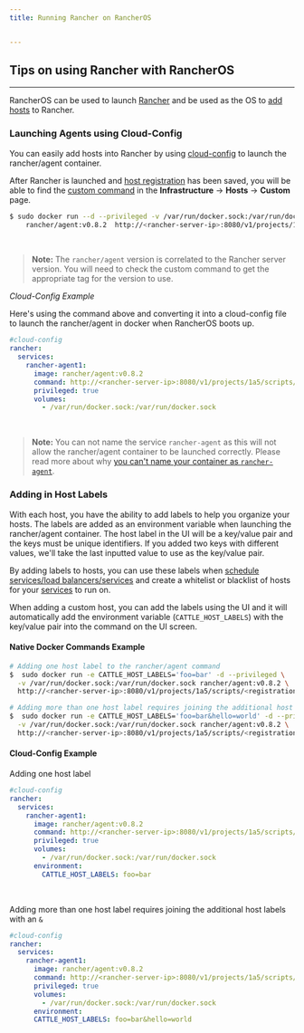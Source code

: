 ```yaml
---
title: Running Rancher on RancherOS


---
```


## Tips on using Rancher with RancherOS
---

RancherOS can be used to launch [Rancher]({{site.baseurl}}/rancher/) and be used as the OS to [add hosts]({{site.baseurl}}/rancher/rancher-ui/infrastructure/hosts/custom) to Rancher.

### Launching Agents using Cloud-Config

You can easily add hosts into Rancher by using [cloud-config]({{page.osbaseurl}}/configuration/#cloud-config) to launch the rancher/agent container.

After Rancher is launched and [host registration]({{site.baseurl}}/rancher/configuration/settings/#host-registration) has been saved, you will be able to find the [custom command]({{site.baseurl}}/rancher/rancher-ui/infrastructure/hosts/custom) in the **Infrastructure** -> **Hosts** -> **Custom** page.

```bash
$ sudo docker run --d --privileged -v /var/run/docker.sock:/var/run/docker.sock \
    rancher/agent:v0.8.2  http://<rancher-server-ip>:8080/v1/projects/1a5/scripts/<registrationToken>
```

<br>

> **Note:** The `rancher/agent` version is correlated to the Rancher server version. You will need to check the custom command to get the appropriate tag for the version to use.

_Cloud-Config Example_

Here's using the command above and converting it into a cloud-config file to launch the rancher/agent in docker when RancherOS boots up.

```yaml
#cloud-config
rancher:
  services:
    rancher-agent1:
      image: rancher/agent:v0.8.2
      command: http://<rancher-server-ip>:8080/v1/projects/1a5/scripts/<registrationToken>
      privileged: true
      volumes:
        - /var/run/docker.sock:/var/run/docker.sock
```
<br>

> **Note:** You can not name the service `rancher-agent` as this will not allow the rancher/agent container to be launched correctly. Please read more about why [you can't name your container as `rancher-agent`]({{site.baseurl}}/rancher/faqs/agents/#adding-in-name-rancher-agent).

### Adding in Host Labels

With each host, you have the ability to add labels to help you organize your hosts. The labels are added as an environment variable when launching the rancher/agent container. The host label in the UI will be a key/value pair and the keys must be unique identifiers. If you added two keys with different values, we'll take the last inputted value to use as the key/value pair.

By adding labels to hosts, you can use these labels when [schedule services/load balancers/services]({{site.baseurl}}/rancher/rancher-ui/scheduling/) and create a whitelist or blacklist of hosts for your [services]({{site.baseurl}}/rancher/rancher-ui/applications/stacks/adding-services/) to run on.

When adding a custom host, you can add the labels using the UI and it will automatically add the environment variable (`CATTLE_HOST_LABELS`) with the key/value pair into the command on the UI screen.

#### Native Docker Commands Example

```bash
# Adding one host label to the rancher/agent command
$  sudo docker run -e CATTLE_HOST_LABELS='foo=bar' -d --privileged \
  -v /var/run/docker.sock:/var/run/docker.sock rancher/agent:v0.8.2 \
  http://<rancher-server-ip>:8080/v1/projects/1a5/scripts/<registrationToken>

# Adding more than one host label requires joining the additional host labels with an `&`
$  sudo docker run -e CATTLE_HOST_LABELS='foo=bar&hello=world' -d --privileged \
  -v /var/run/docker.sock:/var/run/docker.sock rancher/agent:v0.8.2 \
  http://<rancher-server-ip>:8080/v1/projects/1a5/scripts/<registrationToken>
```

#### Cloud-Config Example

Adding one host label

```yaml
#cloud-config
rancher:
  services:
    rancher-agent1:
      image: rancher/agent:v0.8.2
      command: http://<rancher-server-ip>:8080/v1/projects/1a5/scripts/<registrationToken>
      privileged: true
      volumes:
        - /var/run/docker.sock:/var/run/docker.sock
      environment:
        CATTLE_HOST_LABELS: foo=bar
```
<br>

Adding more than one host label requires joining the additional host labels with an `&`

```yaml
#cloud-config
rancher:
  services:
    rancher-agent1:
      image: rancher/agent:v0.8.2
      command: http://<rancher-server-ip>:8080/v1/projects/1a5/scripts/<registrationToken>
      privileged: true
      volumes:
        - /var/run/docker.sock:/var/run/docker.sock
      environment:
      CATTLE_HOST_LABELS: foo=bar&hello=world
```


